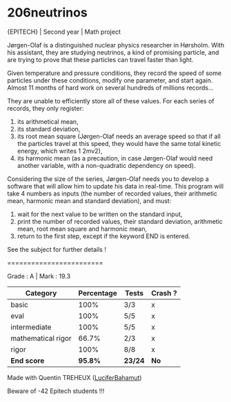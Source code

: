 # 206neutrinos
{EPITECH} | Second year | Math project

Jørgen-Olaf is a distinguished nuclear physics researcher in Hørsholm. 
With his assistant, they are studying neutrinos, a kind of promising particle, and are trying to prove that these particles can travel faster than light.

Given temperature and pressure conditions, they record the speed of some particles under these conditions, modify one parameter, and start again. 
Almost 11 months of hard work on several hundreds of millions records...

They are unable to efficiently store all of these values. 
For each series of records, they only register:
1. its arithmetical mean,
2. its standard deviation,
3. its root mean square (Jørgen-Olaf needs an average speed so that if all the particles travel at this speed, they would have the same total kinetic energy, which writes 1 2mv2),
4. its harmonic mean (as a precaution, in case Jørgen-Olaf would need another variable, with a non-quadratic dependency on speed).

Considering the size of the series, Jørgen-Olaf needs you to develop a software that will allow him to update
his data in real-time. 
This program will take 4 numbers as inputs (the number of recorded values, their arithmetic mean, harmonic mean and standard deviation), and must:
1. wait for the next value to be written on the standard input,
2. print the number of recorded values, their standard deviation, arithmetic mean, root mean square
and harmonic mean,
3. return to the first step, except if the keyword END is entered.

See the subject for further details !

========================

Grade : A | Mark : 19.3

| Category           | Percentage | Tests     | Crash ? |
|--------------------|------------|-----------|---------|
| basic              | 100%       | 3/3       | x       |
| eval               | 100%       | 5/5       | x       |
| intermediate       | 100%       | 5/5       | x       |
| mathematical rigor | 66.7%      | 2/3       | x       |
| rigor              | 100%       | 8/8       | x       |
| **End score**      | **95.8%**  | **23/24** | **No**  |

Made with Quentin TREHEUX ([LuciferBahamut](https://github.com/LuciferBahamut))

Beware of -42 Epitech students !!!
